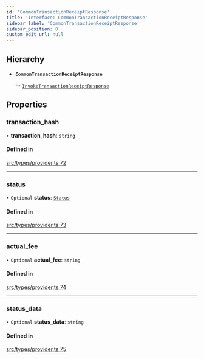 ```yaml
---
id: 'CommonTransactionReceiptResponse'
title: 'Interface: CommonTransactionReceiptResponse'
sidebar_label: 'CommonTransactionReceiptResponse'
sidebar_position: 0
custom_edit_url: null
---
```


## Hierarchy

- **`CommonTransactionReceiptResponse`**

  ↳ [`InvokeTransactionReceiptResponse`](InvokeTransactionReceiptResponse.md)

## Properties

### transaction_hash

• **transaction_hash**: `string`

#### Defined in

[src/types/provider.ts:72](https://github.com/PhilippeR26/starknet.js/blob/d3c8cca/src/types/provider.ts#L72)

---

### status

• `Optional` **status**: [`Status`](../modules.md#status)

#### Defined in

[src/types/provider.ts:73](https://github.com/PhilippeR26/starknet.js/blob/d3c8cca/src/types/provider.ts#L73)

---

### actual_fee

• `Optional` **actual_fee**: `string`

#### Defined in

[src/types/provider.ts:74](https://github.com/PhilippeR26/starknet.js/blob/d3c8cca/src/types/provider.ts#L74)

---

### status_data

• `Optional` **status_data**: `string`

#### Defined in

[src/types/provider.ts:75](https://github.com/PhilippeR26/starknet.js/blob/d3c8cca/src/types/provider.ts#L75)
